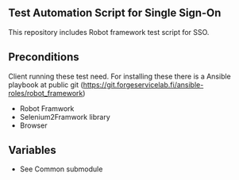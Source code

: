 
Test Automation Script for Single Sign-On
-----------------------------------------------

This repository includes Robot framework test script for SSO.

Preconditions
-------------

Client running these test need. For installing these there is a Ansible playbook at public git (https://git.forgeservicelab.fi/ansible-roles/robot_framework)

+ Robot Framwork
+ Selenium2Framwork library
+ Browser

Variables
---------

+ See Common submodule 
